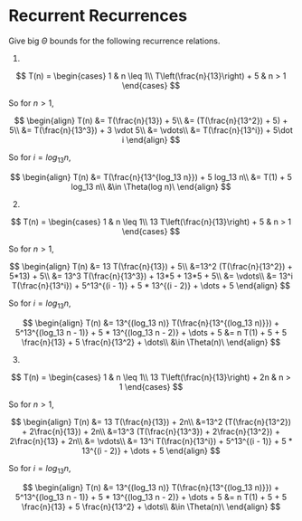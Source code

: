 # Recurrent Recurrences

Give big $\Theta$ bounds for the following recurrence relations.

1.
$$ T(n) =
    \begin{cases}
        1 & n \leq 1\\
        T\left(\frac{n}{13}\right) + 5 & n > 1
    \end{cases}
$$

So for $n > 1$,

$$
\begin{align}
T(n) &= T(\frac{n}{13}) + 5\\
&= (T(\frac{n}{13^2}) + 5) + 5\\
&= T(\frac{n}{13^3}) + 3 \vdot 5\\
&= \vdots\\
&= T(\frac{n}{13^i}) + 5\dot i
\end{align} 
$$

So for $i = log_13 n$,

$$
\begin{align}
T(n) &= T(\frac{n}{13^{log_13 n}}) + 5 log_13 n\\
&= T(1) + 5 log_13 n\\
&\in \Theta(log n)\
\end{align}
$$

2.
$$ T(n) =
    \begin{cases}
        1 & n \leq 1\\
        13 T\left(\frac{n}{13}\right) + 5 & n > 1
    \end{cases}
$$

So for $n > 1$,

$$
\begin{align}
T(n) &= 13 T(\frac{n}{13}) + 5\\
&=13^2 (T(\frac{n}{13^2}) + 5*13) + 5\\
&= 13^3 T(\frac{n}{13^3}) + 13*5 + 13*5 + 5\\
&= \vdots\\
&= 13^i T(\frac{n}{13^i}) + 5^13^{(i - 1)} + 5 * 13^{(i - 2)} + \dots + 5
\end{align} 
$$

So for $i = log_13 n$,

$$
\begin{align}
T(n) &= 13^{(log_13 n)} T(\frac{n}{13^{(log_13 n)}}) + 5^13^{(log_13 n - 1)} + 5 * 13^{(log_13 n - 2)} + \dots + 5
&= n T(1) + 5 + 5 \frac{n}{13} + 5 \frac{n}{13^2} + \dots\\
&\in \Theta(n)\
\end{align}
$$

3.
$$ T(n) =
    \begin{cases}
        1 & n \leq 1\\
        13 T\left(\frac{n}{13}\right) + 2n & n > 1
    \end{cases}
$$

So for $n > 1$,

$$
\begin{align}
T(n) &= 13 T(\frac{n}{13}) + 2n\\
&=13^2 (T(\frac{n}{13^2}) + 2\frac{n}{13}) + 2n\\
&=13^3 (T(\frac{n}{13^3}) + 2\frac{n}{13^2}) + 2\frac{n}{13} + 2n\\
&= \vdots\\
&= 13^i T(\frac{n}{13^i}) + 5^13^{(i - 1)} + 5 * 13^{(i - 2)} + \dots + 5
\end{align} 
$$

So for $i = log_13 n$,

$$
\begin{align}
T(n) &= 13^{(log_13 n)} T(\frac{n}{13^{(log_13 n)}}) + 5^13^{(log_13 n - 1)} + 5 * 13^{(log_13 n - 2)} + \dots + 5
&= n T(1) + 5 + 5 \frac{n}{13} + 5 \frac{n}{13^2} + \dots\\
&\in \Theta(n)\
\end{align}
$$
